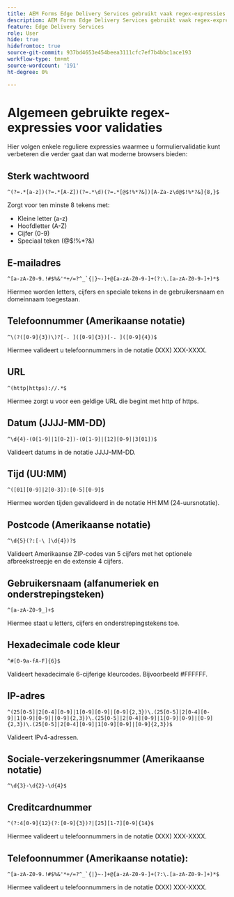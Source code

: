 ```yaml
---
title: AEM Forms Edge Delivery Services gebruikt vaak regex-expressies voor validatie van formuliervelden
description: AEM Forms Edge Delivery Services gebruikt vaak regex-expressies voor validatie van formuliervelden
feature: Edge Delivery Services
role: User
hide: true
hidefromtoc: true
source-git-commit: 937bd4653e454beea3111cfc7ef7b4bbc1ace193
workflow-type: tm+mt
source-wordcount: '191'
ht-degree: 0%

---
```



# Algemeen gebruikte regex-expressies voor validaties

Hier volgen enkele reguliere expressies waarmee u formuliervalidatie kunt verbeteren die verder gaat dan wat moderne browsers bieden:

## Sterk wachtwoord

```regex
^(?=.*[a-z])(?=.*[A-Z])(?=.*\d)(?=.*[@$!%*?&])[A-Za-z\d@$!%*?&]{8,}$
```

Zorgt voor ten minste 8 tekens met:

* Kleine letter (a-z)
* Hoofdletter (A-Z)
* Cijfer (0-9)
* Speciaal teken (@$!%*?&amp;)


## E-mailadres


```regex
^[a-zA-Z0-9.!#$%&'*+/=?^_`{|}~-]+@[a-zA-Z0-9-]+(?:\.[a-zA-Z0-9-]+)*$
```

Hiermee worden letters, cijfers en speciale tekens in de gebruikersnaam en domeinnaam toegestaan.


## Telefoonnummer (Amerikaanse notatie)

```regex
^\(?([0-9]{3})\)?[-. ]([0-9]{3})[-. ]([0-9]{4})$
```

Hiermee valideert u telefoonnummers in de notatie (XXX) XXX-XXXX.



## URL

```regex
^(http|https)://.*$
```

Hiermee zorgt u voor een geldige URL die begint met http of https.



## Datum (JJJJ-MM-DD)

```regex
^\d{4}-(0[1-9]|1[0-2])-(0[1-9]|[12][0-9]|3[01])$
```

Valideert datums in de notatie JJJJ-MM-DD.


## Tijd (UU:MM)

```regex
^([01][0-9]|2[0-3]):[0-5][0-9]$
```

Hiermee worden tijden gevalideerd in de notatie HH:MM (24-uursnotatie).


## Postcode (Amerikaanse notatie)

```regex
^\d{5}(?:[-\ ]\d{4})?$
```

Valideert Amerikaanse ZIP-codes van 5 cijfers met het optionele afbreekstreepje en de extensie 4 cijfers.


## Gebruikersnaam (alfanumeriek en onderstrepingsteken)

```regex
^[a-zA-Z0-9_]+$
```

Hiermee staat u letters, cijfers en onderstrepingstekens toe.


## Hexadecimale code kleur

```regex
^#[0-9a-fA-F]{6}$
```

Valideert hexadecimale 6-cijferige kleurcodes. Bijvoorbeeld #FFFFFF.


## IP-adres

```regex
^(25[0-5]|2[0-4][0-9]|1[0-9][0-9]|[0-9]{2,3})\.(25[0-5]|2[0-4][0-9]|1[0-9][0-9]|[0-9]{2,3})\.(25[0-5]|2[0-4][0-9]|1[0-9][0-9]|[0-9]{2,3})\.(25[0-5]|2[0-4][0-9]|1[0-9][0-9]|[0-9]{2,3})$
```

Valideert IPv4-adressen.



## Sociale-verzekeringsnummer (Amerikaanse notatie)

```regex
^\d{3}-\d{2}-\d{4}$
```



## Creditcardnummer

```regex
^(?:4[0-9]{12}(?:[0-9]{3})?|[25][1-7][0-9]{14}$
```

Hiermee valideert u telefoonnummers in de notatie (XXX) XXX-XXXX.



## Telefoonnummer (Amerikaanse notatie):

```regex
^[a-zA-Z0-9.!#$%&'*+/=?^_`{|}~-]+@[a-zA-Z0-9-]+(?:\.[a-zA-Z0-9-]+)*$
```

Hiermee valideert u telefoonnummers in de notatie (XXX) XXX-XXXX.
